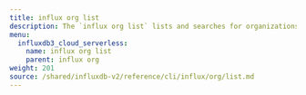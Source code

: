 ```yaml
---
title: influx org list
description: The `influx org list` lists and searches for organizations in InfluxDB.
menu:
  influxdb3_cloud_serverless:
    name: influx org list
    parent: influx org
weight: 201
source: /shared/influxdb-v2/reference/cli/influx/org/list.md
---
```


<!-- The content of this file is at 
// SOURCE content/shared/influxdb-v2/reference/cli/influx/org/list.md-->
